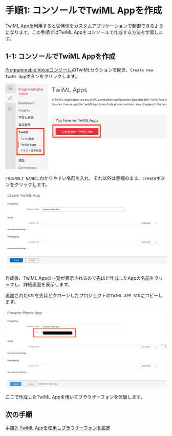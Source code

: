 #  手順1: コンソールでTwiML Appを作成

TwiML Appを利用すると受発信をカスタムアプリケーションで制御できるようになります。この手順ではTwiML Appをコンソールで作成する方法を学習します。

## 1-1: コンソールでTwiML Appを作成

[Programmable Voiceコンソール](https://jp.twilio.com/console/voice/twiml/apps)のTwiMLセクションを開き、`Create new TwiML App`ボタンをクリックします。

![TwiML App](../assets/04-Create-TwiML-App.png)

`FRIENDLY NAME`にわかりやすい名前を入れ、それ以外は空欄のまま、`Create`ボタンをクリックします。

![TwiML App - Create](../assets/04-Create-TwiML-App-2.png)

作成後、TwiML Appの一覧が表示されるので先ほど作成したAppの名前をクリックし、詳細画面を表示します。

追加された`SID`を先ほどクローンしたプロジェクトの`TWIML_APP_SID`にコピーします。

![TwiML App - SID](../assets/04-TwiML-App-Sid.png)

ここで作成したTwiML Appを用いてブラウザーフォンを体験します。

## 次の手順

[手順2: TwiML Appを使用しブラウザーフォンを設定](02-Experience-Browser-Phone.md)